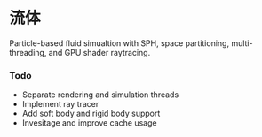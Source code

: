 # 流体

Particle-based fluid simualtion with SPH, space partitioning, multi-threading, and GPU shader raytracing.

### Todo

* Separate rendering and simulation threads
* Implement ray tracer
* Add soft body and rigid body support
* Invesitage and improve cache usage

